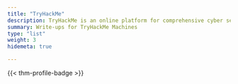 ```yaml
---
title: "TryHackMe"
description: TryHackMe is an online platform for comprehensive cyber security training that allows individuals all over the world to improve their hacking skills.
summary: Write-ups for TryHackMe Machines
type: "list"
weight: 3
hidemeta: true

---
```


{{< thm-profile-badge >}}

&nbsp;